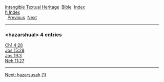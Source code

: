 [Intangible Textual Heritage](../../index)  [Bible](../index) 
[Index](index)   
[h Index](_h_)  
  [Previous](c05252)  [Next](c05254) 

------------------------------------------------------------------------

### &lt;hazarshual&gt; 4 entries

[Ch1 4:28](../kjv/ch1004.htm#028)  
[Jos 15:28](../kjv/jos015.htm#028)  
[Jos 19:3](../kjv/jos019.htm#003)  
[Neh 11:27](../kjv/neh011.htm#027)  

------------------------------------------------------------------------

[Next: hazarsusah (1)](c05254)
